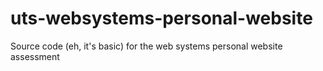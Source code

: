 # uts-websystems-personal-website
Source code (eh, it's basic) for the web systems personal website assessment
